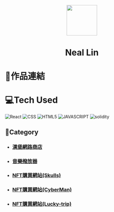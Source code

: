 <div align="center">
  <a href="https://linktr.ee/evileye0666" target="_blank"><img src="https://user-images.githubusercontent.com/6915577/206463704-a359e72a-350a-493e-ac76-8bf0932068f0.png" width="100px" alt=""></a>
  <div><h1>Neal Lin</h1></div>
</div>

# 🌈作品連結

# 💻Tech Used

![React](https://img.shields.io/badge/React-282C34.svg?style=for-the-badge&logo=React&logoColor=white)
![CSS](https://img.shields.io/badge/css3-%231572B6.svg?style=for-the-badge&logo=css3&logoColor=white)
![HTML5](https://img.shields.io/badge/html5-%23E34F26.svg?style=for-the-badge&logo=html5&logoColor=white)
![JAVASCRIPT](https://img.shields.io/badge/javascript-99d6ff.svg?style=for-the-badge&logo=javascript&logoColor=black)
![solidity](https://img.shields.io/badge/Solidity-f2f2f2.svg?style=for-the-badge&logo=Solidityt&logoColor=black)



## 📑Category

- ### [漢堡網路商店](https://burger-ui-react.vercel.app/)
- ### [音樂撥放器](https://music-player-ten-orpin.vercel.app/)
- ### [NFT購買網站(Skulls)](https://nft-mint-ui-eight.vercel.app/)
- ### [NFT購買網站(CyberMan)](https://minttemp.vercel.app/)
- ### [NFT購買網站(Lucky-trip)](https://lucky-trip.vercel.app/)
